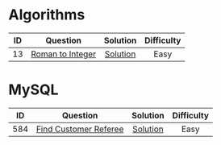 # Algorithms

| ID | Question   |      Solution      |  Difficulty |
|:----:|:----------:|:-------------:|:------:|
| 13 | [Roman to Integer](https://helloacm.com/how-to-convert-roman-to-integer-in-cc/) |  [Solution](https://github.com/DoctorLai/ACM/tree/master/leetcode/13.%20Roman%20to%20Integer) | Easy |
    
# MySQL
| ID | Question   |      Solution      |  Difficulty |
|:----:|:----------:|:-------------:|:------:|
| 584 | [Find Customer Referee](https://leetcode.com/problems/find-customer-referee/) |  [Solution](https://github.com/DoctorLai/ACM/blob/master/leetcode/584.%20Find%20Customer%20Referee/584.sql) | Easy |
